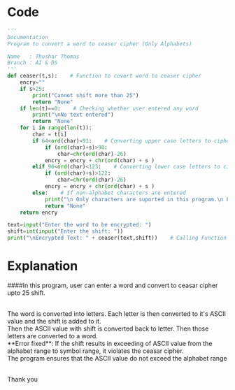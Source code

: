 # Code
```python
'''
Documentation
Program to convert a word to ceaser cipher (Only Alphabets)

Name   : Thushar Thomas
Branch : AI & DS
'''
def ceaser(t,s):    # Function to covert word to ceaser cipher
    encry=""
    if s>25:
        print("Cannot shift more than 25")
        return "None"
    if len(t)==0:    # Checking whether user entered any word
        print("\nNo text entered")
        return "None"
    for i in range(len(t)):
        char = t[i]
        if 64<ord(char)<91:    # Converting upper case letters to cipher
            if (ord(char)+s)>90:
                char=chr(ord(char)-26)
            encry = encry + chr(ord(char) + s )
        elif 96<ord(char)<123:    # Converting lower case letters to cipher
            if (ord(char)+s)>122:
                char=chr(ord(char)-26)
            encry = encry + chr(ord(char) + s )
        else:    # If non-alphabet characters are entered
            print("\n Only characters are suported in this program.\n Please try again.")
            return "None"  
    return encry

text=input("Enter the word to be encrypted: ")
shift=int(input("Enter the shift: "))
print("\nEncrypted Text: " + ceaser(text,shift))    # Calling Function
```

# Explanation
####In this program, user can enter a word and convert to ceasar cipher upto 25 shift.
<p> <br/>The word is converted into letters. Each letter is then converted to it's ASCII value and the shift is added to it.
    <br/>Then the ASCII value with shift is converted back to letter. Then those letters are converted to a word.
   <br/>**Error fixed**: If the shift results in exceeding of ASCII value from the alphabet range to symbol range, it violates the ceasar cipher.
  <br/>The program ensures that the ASCII value do not exceed the alphabet range
   
<br/>Thank you
